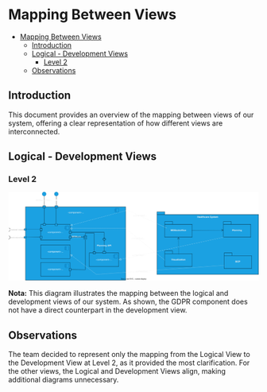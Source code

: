 # Mapping Between Views

<!-- TOC -->
- [Mapping Between Views](#mapping-between-views)
  - [Introduction](#introduction)
  - [Logical - Development Views](#logical---development-views)
    - [Level 2](#level-2)
  - [Observations](#observations)

<!-- TOC -->

## Introduction

This document provides an overview of the mapping between views of our system, offering a clear representation of how different views are interconnected.

## Logical - Development Views

### Level 2

![healthcare_system_vl1.drawio.svg](mapping-views/mapping-logical-to-development-level-2.svg)

**Nota:** This diagram illustrates the mapping between the logical and development views of our system. As shown, the GDPR component does not have a direct counterpart in the development view.

## Observations

The team decided to represent only the mapping from the Logical View to the Development View at Level 2, as it provided the most clarification. For the other views, the Logical and Development Views align, making additional diagrams unnecessary.